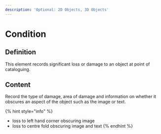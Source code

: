 ```yaml
---
description: 'Optional: 2D Objects, 3D Objects'
---
```


# Condition

## Definition

This element records significant loss or damage to an object at point of cataloguing. 

## Content 

Record the type of damage, area of damage and information on whether it obscures an aspect of the object such as the image or text. 

{% hint style="info" %}
* loss to left hand corner obscuring image 
* loss to centre fold obscuring image and text 
{% endhint %}



